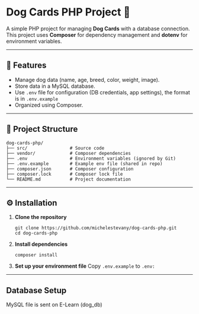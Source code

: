 # Dog Cards PHP Project 🐶

A simple PHP project for managing **Dog Cards** with a database connection.  
This project uses **Composer** for dependency management and **dotenv** for environment variables.

---

## 📌 Features
- Manage dog data (name, age, breed, color, weight, image).
- Store data in a MySQL database.
- Use `.env` file for configuration (DB credentials, app settings), the format is in `.env.example`
- Organized using Composer.

---

## 📂 Project Structure
```
dog-cards-php/
├── src/                # Source code
├── vendor/             # Composer dependencies
├── .env                # Environment variables (ignored by Git)
├── .env.example        # Example env file (shared in repo)
├── composer.json       # Composer configuration
├── composer.lock       # Composer lock file
└── README.md           # Project documentation
```

---

## ⚙️ Installation

1. **Clone the repository**
   ```
   git clone https://github.com/michelestevany/dog-cards-php.git
   cd dog-cards-php
   ```
2. **Install dependencies**
   ```
   composer install
   ```
4. **Set up your environment file**
Copy `.env.example` to `.env:`

---

## Database Setup
MySQL file is sent on E-Learn (dog_db)

